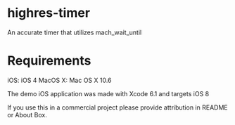 highres-timer
=============

An accurate timer that utilizes mach_wait_until

# Requirements

iOS: iOS 4
MacOS X: Mac OS X 10.6

The demo iOS application was made with Xcode 6.1 and targets iOS 8

If you use this in a commercial project please provide attribution in README or About Box.
